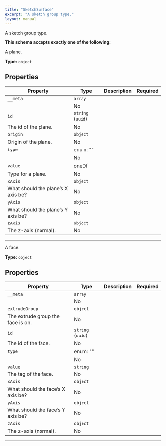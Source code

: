 ```yaml
---
title: "SketchSurface"
excerpt: "A sketch group type."
layout: manual
---
```


A sketch group type.




**This schema accepts exactly one of the following:**

A plane.


**Type:** `object`




## Properties

| Property | Type | Description | Required |
|----------|------|-------------|----------|
| `__meta` | `array`
 |  | No |
| `id` | `string` (`uuid`)
 | The id of the plane. | No |
| `origin` | `object`
 | Origin of the plane. | No |
| `type` | enum: ""
 |  | No |
| `value` | oneOf
 | Type for a plane. | No |
| `xAxis` | `object`
 | What should the plane’s X axis be? | No |
| `yAxis` | `object`
 | What should the plane’s Y axis be? | No |
| `zAxis` | `object`
 | The z-axis (normal). | No |


----
A face.


**Type:** `object`




## Properties

| Property | Type | Description | Required |
|----------|------|-------------|----------|
| `__meta` | `array`
 |  | No |
| `extrudeGroup` | `object`
 | The extrude group the face is on. | No |
| `id` | `string` (`uuid`)
 | The id of the face. | No |
| `type` | enum: ""
 |  | No |
| `value` | `string`
 | The tag of the face. | No |
| `xAxis` | `object`
 | What should the face’s X axis be? | No |
| `yAxis` | `object`
 | What should the face’s Y axis be? | No |
| `zAxis` | `object`
 | The z-axis (normal). | No |


----




